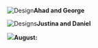 ![Design]()**Ahad and George**

![Designs]()**Justina and Daniel**

![](Designs/Assignment_2_Information_Hierarchy_Final.xd)**August:**

